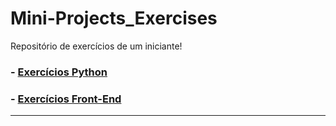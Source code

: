 <h1>Mini-Projects_Exercises</h1>
Repositório de exercícios de um iniciante!
<h3>- <a href='https://github.com/carlos09v/Mini-Projects_Exercises/tree/main/Python' target="_self" rel="next">Exercícios Python</a></h3>
<h3>- <a href='https://github.com/carlos09v/Mini-Projects_Exercises/tree/main/Web' target="_self" rel="next">Exercícios Front-End</a></h3>

<hr>
<!-- <h2>Ultimo Execício recente - </h2>
<h3><ol> < <a href="https://github.com/carlos09v/Mini-Projects_Exercises/tree/main/Web/Eu/Ocean_Parallax">Ocean-Parallax </a> >  </ol></h3>
<img src="https://github.com/carlos09v/Mini-Projects_Exercises/blob/main/Web/Eu/Ocean_Parallax/Ocean_Parallax.jpg?raw=true" height='500' alt="Site Ocean_Parallax">
<p><a href="https://carlos09v.github.io/Mini-Projects_Exercises/Web/Eu/Ocean_Parallax/" target="_blank">👉🏽 Veja o site aqui  👈🏽</a></p> -->
